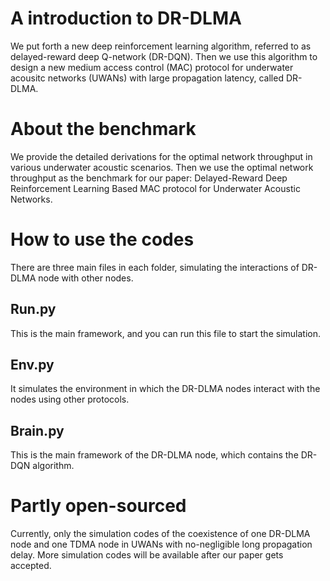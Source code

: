 # A introduction to DR-DLMA
We put forth a new deep reinforcement learning algorithm, referred to as delayed-reward deep Q-network (DR-DQN). 
Then we use this algorithm to design a new medium access control (MAC) protocol for underwater acousitc networks (UWANs) with large propagation latency, called DR-DLMA. 
# About the benchmark
We provide the detailed derivations for the optimal network throughput in various underwater acoustic scenarios.
Then we use the optimal network throughput as the benchmark for our paper: Delayed-Reward Deep Reinforcement Learning Based MAC protocol for Underwater Acoustic Networks.
# How to use the codes
There are three main files in each folder, simulating the interactions of DR-DLMA node with other nodes.   
## Run.py
This is the main framework, and you can run this file to start the simulation.   
## Env.py
It simulates the environment in which the DR-DLMA nodes interact with the nodes using other protocols.   
## Brain.py
This is the main framework of the DR-DLMA node, which contains the DR-DQN algorithm.
# Partly open-sourced
Currently, only the simulation codes of the coexistence of one DR-DLMA node and one TDMA node in UWANs with no-negligible long propagation delay. 
More simulation codes will be available after our paper gets accepted.
